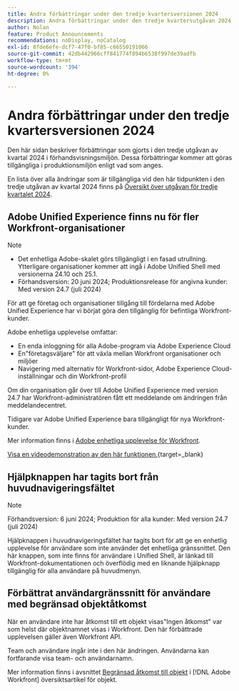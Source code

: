 ```yaml
---
title: Andra förbättringar under den tredje kvartersversionen 2024
description: Andra förbättringar under den tredje kvartersutgåvan 2024
author: Nolan
feature: Product Announcements
recommendations: noDisplay, noCatalog
exl-id: 8fde6efe-dcf7-47f0-bf85-c66550191066
source-git-commit: 42db442966cff841774f894b6538f997de39adfb
workflow-type: tm+mt
source-wordcount: '394'
ht-degree: 0%

---
```


# Andra förbättringar under den tredje kvartersversionen 2024

Den här sidan beskriver förbättringar som gjorts i den tredje utgåvan av kvartal 2024 i förhandsvisningsmiljön. Dessa förbättringar kommer att göras tillgängliga i produktionsmiljön enligt vad som anges.

En lista över alla ändringar som är tillgängliga vid den här tidpunkten i den tredje utgåvan av kvartal 2024 finns på [Översikt över utgåvan för tredje kvartalet 2024](/help/quicksilver/product-announcements/product-releases/24-q3-release-activity/24-q3-release-overview.md).

## Adobe Unified Experience finns nu för fler Workfront-organisationer

>[!NOTE]
>
>* Det enhetliga Adobe-skalet görs tillgängligt i en fasad utrullning. Ytterligare organisationer kommer att ingå i Adobe Unified Shell med versionerna 24.10 och 25.1.
>* Förhandsversion: 20 juni 2024; Produktionsrelease för angivna kunder: Med version 24.7 (juli 2024)

För att ge företag och organisationer tillgång till fördelarna med Adobe Unified Experience har vi börjat göra den tillgänglig för befintliga Workfront-kunder.

Adobe enhetliga upplevelse omfattar:

* En enda inloggning för alla Adobe-program via Adobe Experience Cloud
* En&quot;företagsväljare&quot; för att växla mellan Workfront organisationer och miljöer
* Navigering med alternativ för Workfront-sidor, Adobe Experience Cloud-inställningar och din Workfront-profil

Om din organisation går över till Adobe Unified Experience med version 24.7 har Workfront-administratören fått ett meddelande om ändringen från meddelandecentret.

Tidigare var Adobe Unified Experience bara tillgängligt för nya Workfront-kunder.

Mer information finns i [Adobe enhetliga upplevelse för Workfront](/help/quicksilver/workfront-basics/navigate-workfront/workfront-navigation/adobe-unified-experience.md).

[Visa en videodemonstration av den här funktionen.](https://video.tv.adobe.com/v/3412388/){target=_blank}

## Hjälpknappen har tagits bort från huvudnavigeringsfältet

>[!NOTE]
>
>Förhandsversion: 6 juni 2024; Produktion för alla kunder: Med version 24.7 (juli 2024)

Hjälpknappen i huvudnavigeringsfältet har tagits bort för att ge en enhetlig upplevelse för användare som inte använder det enhetliga gränssnittet. Den här knappen, som inte finns för användare i Unified Shell, är länkad till Workfront-dokumentationen och överflödig med en liknande hjälpknapp tillgänglig för alla användare på huvudmenyn.

## Förbättrat användargränssnitt för användare med begränsad objektåtkomst

När en användare inte har åtkomst till ett objekt visas&quot;Ingen åtkomst&quot; var som helst där objektnamnet visas i Workfront. Den här förbättrade upplevelsen gäller även Workfront API.

Team och användare ingår inte i den här ändringen. Användarna kan fortfarande visa team- och användarnamn.

Mer information finns i avsnittet [Begränsad åtkomst till objekt](/help/quicksilver/workfront-basics/navigate-workfront/workfront-navigation/understand-objects.md#restricted-access-to-objects) i [!DNL Adobe Workfront] översiktsartikel för objekt.
